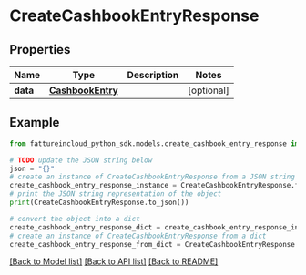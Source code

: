 # CreateCashbookEntryResponse



## Properties

Name | Type | Description | Notes
------------ | ------------- | ------------- | -------------
**data** | [**CashbookEntry**](CashbookEntry.md) |  | [optional] 

## Example

```python
from fattureincloud_python_sdk.models.create_cashbook_entry_response import CreateCashbookEntryResponse

# TODO update the JSON string below
json = "{}"
# create an instance of CreateCashbookEntryResponse from a JSON string
create_cashbook_entry_response_instance = CreateCashbookEntryResponse.from_json(json)
# print the JSON string representation of the object
print(CreateCashbookEntryResponse.to_json())

# convert the object into a dict
create_cashbook_entry_response_dict = create_cashbook_entry_response_instance.to_dict()
# create an instance of CreateCashbookEntryResponse from a dict
create_cashbook_entry_response_from_dict = CreateCashbookEntryResponse.from_dict(create_cashbook_entry_response_dict)
```
[[Back to Model list]](../README.md#documentation-for-models) [[Back to API list]](../README.md#documentation-for-api-endpoints) [[Back to README]](../README.md)


